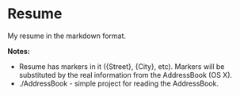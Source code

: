 Resume
======

My resume in the markdown format.  

__Notes:__
  - Resume has markers in it ({Street}, {City}, etc). Markers will be substituted by the real 
    information from the AddressBook (OS X).
  - ./AddressBook - simple project for reading the AddressBook.
